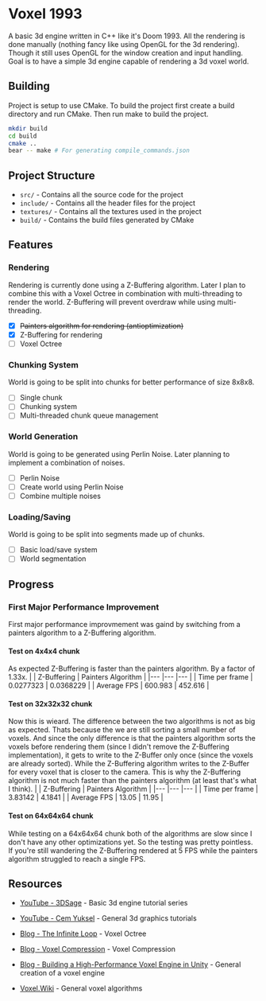 # Voxel 1993
A basic 3d engine written in C++ like it's Doom 1993. All the rendering is done manually (nothing fancy like using OpenGL for the 3d rendering).
Though it still uses OpenGL for the window creation and input handling. Goal is to have a simple 3d engine capable of rendering a 3d voxel world.

## Building
Project is setup to use CMake. To build the project first create a build directory and run CMake. Then run make to build the project.

```bash
mkdir build
cd build
cmake ..
bear -- make # For generating compile_commands.json
```

## Project Structure
- `src/` - Contains all the source code for the project
- `include/` - Contains all the header files for the project
- `textures/` - Contains all the textures used in the project 
- `build/` - Contains the build files generated by CMake

## Features

### Rendering
Rendering is currently done using a Z-Buffering algorithm. Later I plan to combine this with a Voxel Octree
in combination with multi-threading to render the world. Z-Buffering will prevent overdraw while using multi-threading.
- [x] ~~Painters algorithm for rendering (antioptimization)~~
- [x] Z-Buffering for rendering
- [ ] Voxel Octree

### Chunking System
World is going to be split into chunks for better performance of size 8x8x8. 
- [ ] Single chunk
- [ ] Chunking system
- [ ] Multi-threaded chunk queue management

### World Generation
World is going to be generated using Perlin Noise. Later planning to implement a combination of noises.
- [ ] Perlin Noise
- [ ] Create world using Perlin Noise
- [ ] Combine multiple noises

### Loading/Saving
World is going to be split into segments made up of chunks.
- [ ] Basic load/save system
- [ ] World segmentation

## Progress

### First Major Performance Improvement
First major performance improvmement was gaind by switching from a painters algorithm to a Z-Buffering algorithm.

#### Test on 4x4x4 chunk
As expected Z-Buffering is faster than the painters algorithm. By a factor of 1.33x.
|                   | Z-Buffering           | Painters Algorithm    |
|---                |---                    |---                    |
| Time per frame    | 0.0277323             | 0.0368229             |
| Average FPS       | 600.983               | 452.616               |

#### Test on 32x32x32 chunk
Now this is wieard. The difference between the two algorithms is not as big as expected. Thats because the we are still sorting a small number of voxels.
And since the only difference is that the painters algorithm sorts the voxels before rendering them (since I didn't remove the Z-Buffering implementation),
it gets to write to the Z-Buffer only once (since the voxels are already sorted). While the Z-Buffering algorithm writes to the Z-Buffer for every voxel that
is closer to the camera. This is why the Z-Buffering algorithm is not much faster than the painters algorithm (at least that's what I think).
|                   | Z-Buffering           | Painters Algorithm    |
|---                |---                    |---                    |
| Time per frame    | 3.83142               | 4.1841                |
| Average FPS       | 13.05                 | 11.95                 |

#### Test on 64x64x64 chunk
While testing on a 64x64x64 chunk both of the algorithms are slow since I don't have any other optimizations yet. So
the testing was pretty pointless. If you're still wandering the Z-Buffering rendered at 5 FPS while the painters algorithm struggled to reach a single FPS.

## Resources
- [YouTube - 3DSage](https://www.youtube.com/@3DSage) - Basic 3d engine tutorial series
- [YouTube - Cem Yuksel](https://www.youtube.com/@cem_yuksel) - General 3d graphics tutorials

- [Blog - The Infinite Loop](https://geidav.wordpress.com/) - Voxel Octree
- [Blog - Voxel Compression](https://eisenwave.github.io/voxel-compression-docs/index.html) - Voxel Compression
- [Blog - Building a High-Performance Voxel Engine in Unity](https://medium.com/@adamy1558/building-a-high-performance-voxel-engine-in-unity-a-step-by-step-guide-part-1-voxels-chunks-86275c079fb8) - General creation of a voxel engine

- [Voxel.Wiki](https://voxel.wiki/) - General voxel algorithms
